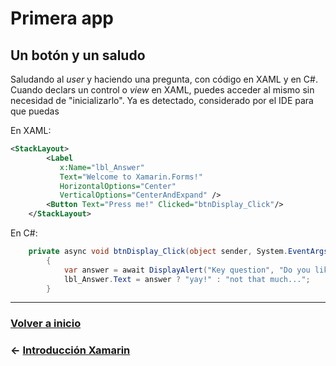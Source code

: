 # Primera app

## Un botón y un saludo

Saludando al _user_ y haciendo una pregunta, con código en XAML y en C#. Cuando declars un control o _view_ en XAML, puedes acceder al mismo sin necesidad de "inicializarlo". Ya es detectado, considerado por el IDE para que puedas

En XAML:

```xml
<StackLayout>
        <Label
           x:Name="lbl_Answer"
           Text="Welcome to Xamarin.Forms!"
           HorizontalOptions="Center"
           VerticalOptions="CenterAndExpand" />
        <Button Text="Press me!" Clicked="btnDisplay_Click"/>
    </StackLayout>
```

En C#:

```cs
    private async void btnDisplay_Click(object sender, System.EventArgs e)
        {
            var answer = await DisplayAlert("Key question", "Do you like Xam.Forms?", "Yay!", "Nope");
            lbl_Answer.Text = answer ? "yay!" : "not that much...";
        }
```

---

### [Volver a inicio](../README.md)

### ← [Introducción Xamarin](intro.md)
